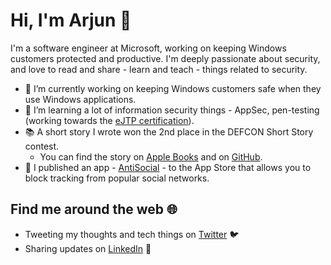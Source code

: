 # Hi, I'm Arjun 👋



I'm a software engineer at Microsoft, working on keeping Windows customers protected and productive. I'm deeply passionate about security, and love to read and share - learn and teach - things related to security.

- 🔭 I’m currently working on keeping Windows customers safe when they use Windows applications.
- 🌱 I’m learning a lot of information security things - AppSec, pen-testing (working towards the [eJTP certification](https://www.elearnsecurity.com/certification/ejpt/)).
- 📚 A short story I wrote won the 2nd place in the DEFCON Short Story contest.
  - You can find the story on [Apple Books](https://books.apple.com/us/book/plug-and-play/id1521590505) and on [GitHub](https://gist.github.com/504f8100bcd01bf2b998c674a390f6f0).
- 📱 I published an app - [AntiSocial](https://apps.apple.com/us/app/anti-social/id1516200820) - to the App Store that allows you to block tracking from popular social networks.

## Find me around the web 🌐
- Tweeting my thoughts and tech things on [Twitter](https://twitter.com/247arjun) 🐦
- Sharing updates on [LinkedIn](https://www.linkedin.com/in/247arjun) 👔

<!--
**247arjun/247arjun** is a ✨ _special_ ✨ repository because its `README.md` (this file) appears on your GitHub profile.

Here are some ideas to get you started:

- 🔭 I’m currently working on ...
- 🌱 I’m currently learning ...
- 👯 I’m looking to collaborate on ...
- 🤔 I’m looking for help with ...
- 💬 Ask me about ...
- 📫 How to reach me: ...
- 😄 Pronouns: ...
- ⚡ Fun fact: ...
-->
